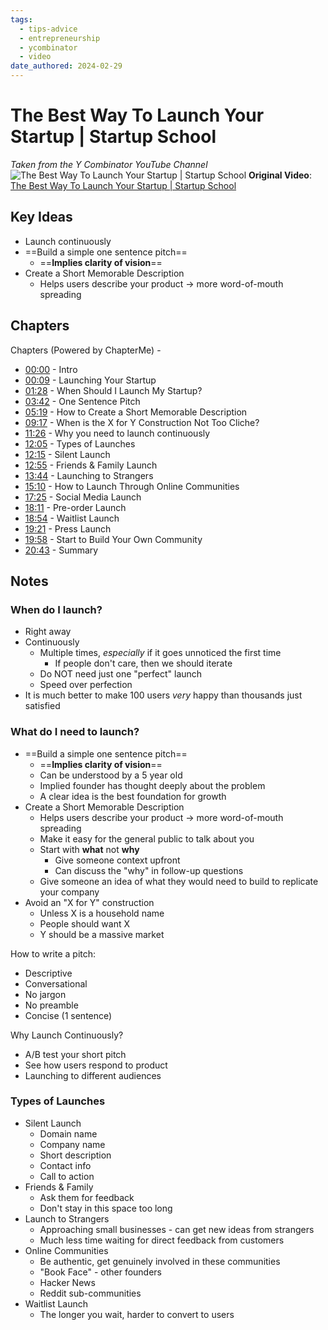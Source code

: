 ```yaml
---
tags:
  - tips-advice
  - entrepreneurship
  - ycombinator
  - video
date_authored: 2024-02-29
---
```


# The Best Way To Launch Your Startup | Startup School

*Taken from the Y Combinator YouTube Channel*
![The Best Way To Launch Your Startup | Startup School](https://www.youtube.com/watch?v=u36A-YTxiOw&list=PLVvKUU1rwcA-kEH9Dea5wcWtqJ5QrbO1K&index=4)
**Original Video**: [The Best Way To Launch Your Startup | Startup School](https://www.youtube.com/watch?v=u36A-YTxiOw&list=PLVvKUU1rwcA-kEH9Dea5wcWtqJ5QrbO1K&index=4)

## Key Ideas
- Launch continuously
- ==Build a simple one sentence pitch==
	- ==**Implies clarity of vision**==
- Create a Short Memorable Description
	- Helps users describe your product -> more word-of-mouth spreading

## Chapters
Chapters (Powered by ChapterMe) - 
- [00:00](https://www.youtube.com/watch?v=u36A-YTxiOw) - Intro 
- [00:09](https://www.youtube.com/watch?v=u36A-YTxiOw&t=9s) - Launching Your Startup 
- [01:28](https://www.youtube.com/watch?v=u36A-YTxiOw&t=88s) - When Should I Launch My Startup? 
- [03:42](https://www.youtube.com/watch?v=u36A-YTxiOw&t=222s) - One Sentence Pitch 
- [05:19](https://www.youtube.com/watch?v=u36A-YTxiOw&t=319s) - How to Create a Short Memorable Description 
- [09:17](https://www.youtube.com/watch?v=u36A-YTxiOw&t=557s) - When is the X for Y Construction Not Too Cliche? 
- [11:26](https://www.youtube.com/watch?v=u36A-YTxiOw&t=686s) - Why you need to launch continuously 
- [12:05](https://www.youtube.com/watch?v=u36A-YTxiOw&t=725s) - Types of Launches 
- [12:15](https://www.youtube.com/watch?v=u36A-YTxiOw&t=735s) - Silent Launch 
- [12:55](https://www.youtube.com/watch?v=u36A-YTxiOw&t=775s) - Friends & Family Launch 
- [13:44](https://www.youtube.com/watch?v=u36A-YTxiOw&t=824s) - Launching to Strangers 
- [15:10](https://www.youtube.com/watch?v=u36A-YTxiOw&t=910s) - How to Launch Through Online Communities 
- [17:25](https://www.youtube.com/watch?v=u36A-YTxiOw&t=1045s) - Social Media Launch 
- [18:11](https://www.youtube.com/watch?v=u36A-YTxiOw&t=1091s) - Pre-order Launch 
- [18:54](https://www.youtube.com/watch?v=u36A-YTxiOw&t=1134s) - Waitlist Launch 
- [19:21](https://www.youtube.com/watch?v=u36A-YTxiOw&t=1161s) - Press Launch 
- [19:58](https://www.youtube.com/watch?v=u36A-YTxiOw&t=1198s) - Start to Build Your Own Community 
- [20:43](https://www.youtube.com/watch?v=u36A-YTxiOw&t=1243s) - Summary

## Notes
### When do I launch?
- Right away
- Continuously
	- Multiple times, *especially* if it goes unnoticed the first time
		- If people don't care, then we should iterate
	- Do NOT need just one "perfect" launch
	- Speed over perfection
- It is much better to make 100 users *very* happy than thousands just satisfied

### What do I need to launch?
- ==Build a simple one sentence pitch==
	- ==**Implies clarity of vision**==
	- Can be understood by a 5 year old
	- Implied founder has thought deeply about the problem
	- A clear idea is the best foundation for growth
- Create a Short Memorable Description
	- Helps users describe your product -> more word-of-mouth spreading
	- Make it easy for the general public to talk about you
	- Start with **what** not **why**
		- Give someone context upfront
		- Can discuss the "why" in follow-up questions
	- Give someone an idea of what they would need to build to replicate your company
- Avoid an "X for Y" construction
	- Unless X is a household name
	- People should want X
	- Y should be a massive market

How to write a pitch:
- Descriptive
- Conversational
- No jargon
- No preamble
- Concise (1 sentence)

Why Launch Continuously?
- A/B test your short pitch
- See how users respond to product
- Launching to different audiences
### Types of Launches
- Silent Launch
	- Domain name
	- Company name
	- Short description
	- Contact info
	- Call to action
- Friends & Family
	- Ask them for feedback
	- Don't stay in this space too long
- Launch to Strangers
	- Approaching small businesses - can get new ideas from strangers
	- Much less time waiting for direct feedback from customers
- Online Communities
	- Be authentic, get genuinely involved in these communities
	- "Book Face" - other founders
	- Hacker News
	- Reddit sub-communities
- Waitlist Launch
	- The longer you wait, harder to convert to users